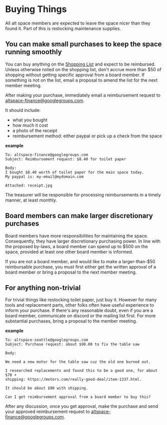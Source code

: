 # Buying Things

All alt space members are expected to leave the space nicer than they found it.
Part of this is restocking maintenance supplies.

## You can make small purchases to keep the space running smoothly

You can buy anything on the [Shopping
List](https://docs.google.com/spreadsheets/d/17nph-7mVd-YzlKXFxk2uTholVokZJ7OVb105P4w_eaY/edit?usp=sharing)
and expect to be reimbursed. Unless otherwise noted on the shopping list, don't
accrue more than $50 of shopping without getting specific approval from a board
member. If something is not on the list, email a proposal to amend the list for
the next member meeting.

After making your purchase, immediately email a reimbursement request to
<altspace-finance@googlegroups.com>.

It should include:

- what you bought
- how much it cost
- a photo of the receipt
- reimbursement method: either paypal or pick up a check from the space

**example**

    To: altspace-finance@googlegroups.com
    Subject: Reimbursement request: $8.40 for toilet paper

    Body:
    I bought $8.40 worth of toilet paper for the main space today.
    My paypal is: my-email@mydomain.com

    Attached: receipt.jpg

The treasurer will be responsible for processing reimbursements in a timely
manner, at least monthly.

## Board members can make larger discretionary purchases

Board members have more responsibilities for maintaining the space.
Consequently, they have larger discretionary purchasing power. In line with the
proposed by-laws, a board member can spend up to $500 on the space, provided at
least one other board member is informed.

If you are not a board member, and would like to make a larger-than-$50
reimbursable purchase, you must first either get the written approval of a
board member or bring a proposal to the next member meeting.

## For anything non-trivial

For trivial things like restocking toilet paper, just buy it. However for many
tools and replacement parts, other folks often have useful experience to inform
your purchase. If there's any reasonable doubt, even if you are a board member,
communicate on discord or the mailing list first. For more substantial
purchases, bring a proposal to the member meeting.

**example**

    To: altspace-seattle@googlegroups.com
    Subject: Purchase request: about $90.00 to fix the table saw

    Body:

    We need a new motor for the table saw cuz the old one burned out.

    I researched replacements and found this to be a good one, for about $70 +
    shipping: https://motors.com/really-good-deal/item-1337.html.

    It should be about $90 with shipping.

    Can I get reimbursement approval from a board member to buy this?


After any discussion, once you get approval, make the purchase and send your
approved reimbursement request to <altspace-finance@googlegroups.com>.

